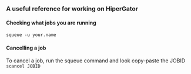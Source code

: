 ### A useful reference for working on HiperGator

#### Checking what jobs you are running
```squeue -u your.name```

#### Cancelling a job 
To cancel a job, run the squeue command and look copy-paste the JOBID
```scancel JOBID```

